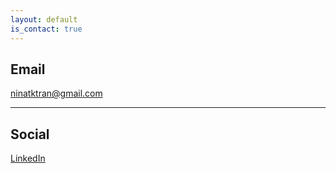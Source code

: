 ```yaml
---
layout: default
is_contact: true
---
```


## Email 
[ninatktran@gmail.com](mailto:ninatktran@gmail.com)

---

## Social
[LinkedIn](https://www.linkedin.com/in/ninaktran)
